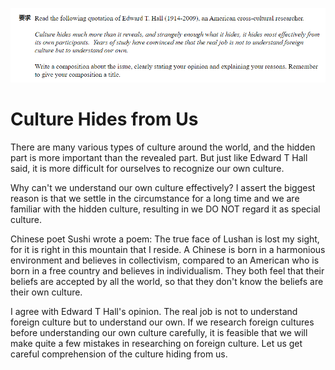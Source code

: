 ![](2021-03-13-14-04-27.png)

# Culture Hides from Us

There are many various types of culture around the world, and the hidden part is more important than the revealed part. But just like Edward T Hall said, it is more difficult for ourselves to recognize our own culture.

Why can't we understand our own culture effectively? I assert the biggest reason is that we settle in the circumstance for a long time and we are familiar with the hidden culture, resulting in we DO NOT regard it as special culture.

Chinese poet Sushi wrote a poem: The true face of Lushan is lost my sight, for it is right in this mountain that I reside. A Chinese is born in a harmonious environment and believes in collectivism, compared to an American who is born in a free country and believes in individualism. They both feel that their beliefs are accepted by all the world, so that they don't know the beliefs are their own culture.

I agree with Edward T Hall's opinion. The real job is not to understand foreign culture but to understand our own. If we research foreign cultures before understanding our own culture carefully, it is feasible that we will make quite a few mistakes in researching on foreign culture. Let us get careful comprehension of the culture hiding from us.